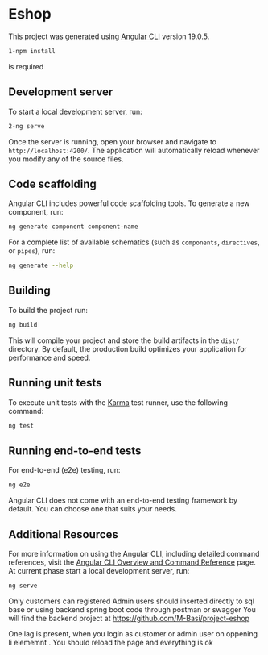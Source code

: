 # Eshop

This project was generated using [Angular CLI](https://github.com/angular/angular-cli) version 19.0.5.
```bash
1-npm install
```
is required

## Development server

To start a local development server, run:

```bash
2-ng serve
```

Once the server is running, open your browser and navigate to `http://localhost:4200/`. The application will automatically reload whenever you modify any of the source files.

## Code scaffolding

Angular CLI includes powerful code scaffolding tools. To generate a new component, run:

```bash
ng generate component component-name
```

For a complete list of available schematics (such as `components`, `directives`, or `pipes`), run:

```bash
ng generate --help
```

## Building

To build the project run:

```bash
ng build
```

This will compile your project and store the build artifacts in the `dist/` directory. By default, the production build optimizes your application for performance and speed.

## Running unit tests

To execute unit tests with the [Karma](https://karma-runner.github.io) test runner, use the following command:

```bash
ng test
```

## Running end-to-end tests

For end-to-end (e2e) testing, run:

```bash
ng e2e
```

Angular CLI does not come with an end-to-end testing framework by default. You can choose one that suits your needs.

## Additional Resources

For more information on using the Angular CLI, including detailed command references, visit the [Angular CLI Overview and Command Reference](https://angular.dev/tools/cli) page.
At current phase start a local development server, run:

```bash
ng serve
```

Only customers can registered
Admin users should inserted directly to sql base or using backend spring boot code through postman or swagger
You will find the backend project at https://github.com/M-Basi/project-eshop 

One lag is present, when you login as customer or admin user on oppening li elememnt . You should reload the page and everything is ok

